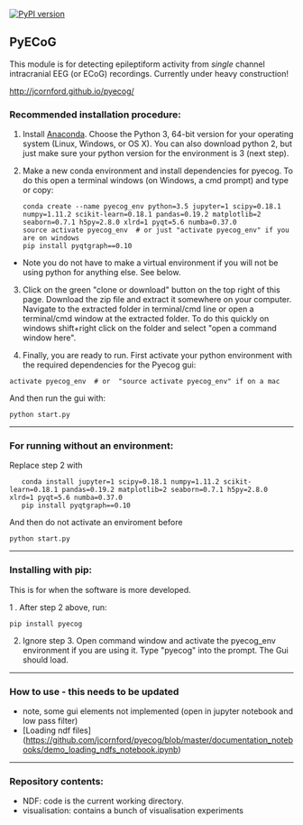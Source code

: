 [![PyPI version](https://badge.fury.io/py/pyecog.svg)](https://badge.fury.io/py/pyecog)
## PyECoG
This module is for detecting epileptiform activity from *single* channel intracranial EEG (or ECoG) recordings.
Currently under heavy construction!

http://jcornford.github.io/pyecog/

### Recommended installation procedure:

1. Install [Anaconda](https://www.continuum.io/downloads). Choose the Python 3, 64-bit version for your operating system (Linux, Windows, or OS X). You can also download python 2, but just make sure your python version for the environment is 3 (next step).

2. Make a new conda environment and install dependencies for pyecog. To do this open a terminal windows (on Windows, a cmd prompt) and type or copy:
    ```{bash}
    conda create --name pyecog_env python=3.5 jupyter=1 scipy=0.18.1 numpy=1.11.2 scikit-learn=0.18.1 pandas=0.19.2 matplotlib=2 seaborn=0.7.1 h5py=2.8.0 xlrd=1 pyqt=5.6 numba=0.37.0
    source activate pyecog_env  # or just "activate pyecog_env" if you are on windows
    pip install pyqtgraph==0.10
   ```
 * Note you do not have to make a virtual environment if you will not be using python for anything else. See below.
 
3. Click on the green "clone or download" button on the top right of this page. Download the zip file and extract it somewhere on your computer. Navigate to the extracted folder in terminal/cmd line or open a terminal/cmd window at the extracted folder. To do this quickly on windows shift+right click on the folder and select "open a command window here". 

4. Finally, you are ready to run. First activate your python environment with the required dependencies for the Pyecog gui:
```{bash}
activate pyecog_env  # or  "source activate pyecog_env" if on a mac
```
And then run the gui with:
```{bash}
python start.py
```
---
### For running without an environment:
Replace step 2 with
 ```{bash}
    conda install jupyter=1 scipy=0.18.1 numpy=1.11.2 scikit-learn=0.18.1 pandas=0.19.2 matplotlib=2 seaborn=0.7.1 h5py=2.8.0 xlrd=1 pyqt=5.6 numba=0.37.0
    pip install pyqtgraph==0.10
 ```
 And then do not activate an enviroment before 
 
```{bash}
python start.py
```
---
### Installing with pip:
This is for when the software is more developed.

1 . After step 2 above, run:
```{bash}
pip install pyecog
```
2. Ignore step 3. Open command window and activate the pyecog_env environment if you are using it. Type "pyecog" into the prompt. The Gui should load.
---
### How to use - this needs to be updated
- note, some gui elements not implemented (open in jupyter notebook and low pass filter)
- [Loading ndf files] (https://github.com/jcornford/pyecog/blob/master/documentation_notebooks/demo_loading_ndfs_notebook.ipynb)
---
### Repository contents:
* NDF:           code is the current working directory.
* visualisation: contains a bunch of visualisation experiments
